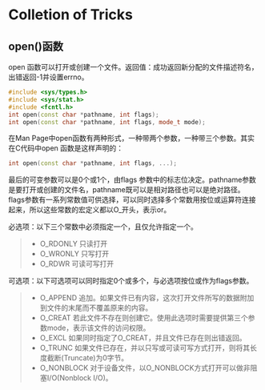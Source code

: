 # Colletion of Tricks

## open()函数

open 函数可以打开或创建一个文件。返回值：成功返回新分配的文件描述符名，出错返回-1并设置errno。

```cpp
#include <sys/types.h>
#include <sys/stat.h>
#include <fcntl.h>
int open(const char *pathname, int flags);
int open(const char *pathname, int flags, mode_t mode);
```

在Man Page中open函数有两种形式，一种带两个参数，一种带三个参数。其实在C代码中open 函数是这样声明的：

```cpp
int open(const char *pathname, int flags, ...);
```

最后的可变参数可以是0个或1个，由flags 参数中的标志位决定。pathname参数是要打开或创建的文件名，pathname既可以是相对路径也可以是绝对路径。flags参数有一系列常数值可供选择，可以同时选择多个常数用按位或运算符连接起来，所以这些常数的宏定义都以O_开头，表示or。

必选项：以下三个常数中必须指定一个，且仅允许指定一个。

>- O_RDONLY 只读打开
>- O_WRONLY 只写打开
>- O_RDWR  可读可写打开

可选项：以下可选项可以同时指定0个或多个，与必选项按位或作为flags参数。

>- O_APPEND 追加。如果文件已有内容，这次打开文件所写的数据附加到文件的末尾而不覆盖原来的内容。
>- O_CREAT 若此文件不存在则创建它。使用此选项时需要提供第三个参数mode，表示该文件的访问权限。
>- O_EXCL 如果同时指定了O_CREAT，并且文件已存在则出错返回。
>- O_TRUNC 如果文件已存在，并以只写或可读可写方式打开，则将其长度截断(Truncate)为0字节。
>- O_NONBLOCK 对于设备文件，以O_NONBLOCK方式打开可以做非阻塞I/O(Nonblock I/O)。